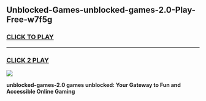 
## Unblocked-Games-unblocked-games-2.0-Play-Free-w7f5g
<h3>
<a href="https://premium76.site?title=unblocked-games-2.0&ref=12A">CLICK TO PLAY</a></h3>
<hr>

<h3>
<a href="https://premium76.site?title=unblocked-games-2.0&ref=12A">CLICK 2 PLAY</a>
  
</h3>

<a href="https://premium76.site?title=unblocked-games-2.0&ref=12A"><img src="https://clearcache.store/games.png"></a>


**unblocked-games-2.0 games unblocked: Your Gateway to Fun and Accessible Online Gaming**
